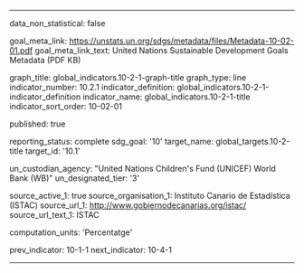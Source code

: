 
---
data_non_statistical: false

goal_meta_link: https://unstats.un.org/sdgs/metadata/files/Metadata-10-02-01.pdf
goal_meta_link_text: United Nations Sustainable Development Goals Metadata (PDF KB)

graph_title: global_indicators.10-2-1-graph-title
graph_type: line
indicator_number: 10.2.1
indicator_definition: global_indicators.10-2-1-indicator_definition
indicator_name: global_indicators.10-2-1-title
indicator_sort_order: 10-02-01

published: true

reporting_status: complete
sdg_goal: '10'
target_name: global_targets.10-2-title
target_id: '10.1'

un_custodian_agency: "United Nations Children's Fund (UNICEF) World Bank (WB)"
un_designated_tier: '3'

source_active_1: true
source_organisation_1: Instituto Canario de Estadística (ISTAC)
source_url_1: http://www.gobiernodecanarias.org/istac/
source_url_text_1: ISTAC

computation_units: 'Percentatge'

prev_indicator: 10-1-1
next_indicator: 10-4-1

---